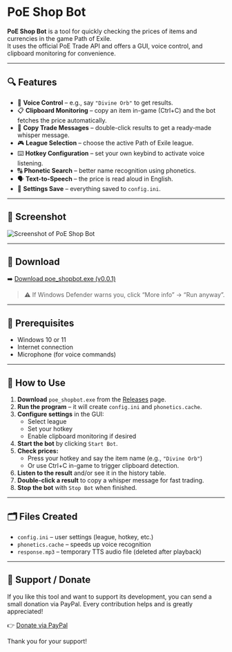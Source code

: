 # PoE Shop Bot

**PoE Shop Bot** is a tool for quickly checking the prices of items and currencies in the game Path of Exile.  
It uses the official PoE Trade API and offers a GUI, voice control, and clipboard monitoring for convenience.

---

## 🔍 Features

- 🎤 **Voice Control** – e.g., say `"Divine Orb"` to get results.
- 📋 **Clipboard Monitoring** – copy an item in-game (Ctrl+C) and the bot fetches the price automatically.
- 💬 **Copy Trade Messages** – double-click results to get a ready-made whisper message.
- 🎮 **League Selection** – choose the active Path of Exile league.
- ⌨️ **Hotkey Configuration** – set your own keybind to activate voice listening.
- 🔠 **Phonetic Search** – better name recognition using phonetics.
- 🗣️ **Text-to-Speech** – the price is read aloud in English.
- 💾 **Settings Save** – everything saved to `config.ini`.

---

## 📸 Screenshot

![Screenshot of PoE Shop Bot](https://github.com/merlin293/PoE-ShopBot/releases/download/v0.0.1/screenshot1.png)

---

## 💾 Download

➡️ [Download poe_shopbot.exe (v0.0.1)](https://github.com/merlin293/PoE-ShopBot/releases/download/v0.0.1/poe_shopbot.exe)

> ⚠️ If Windows Defender warns you, click “More info” → “Run anyway”.

---

## 🧰 Prerequisites

- Windows 10 or 11
- Internet connection
- Microphone (for voice commands)

---

## 🚀 How to Use

1. **Download** `poe_shopbot.exe` from the [Releases](https://github.com/merlin293/PoE-ShopBot/releases) page.
2. **Run the program** – it will create `config.ini` and `phonetics.cache`.
3. **Configure settings** in the GUI:
   - Select league
   - Set your hotkey
   - Enable clipboard monitoring if desired
4. **Start the bot** by clicking `Start Bot`.
5. **Check prices:**
   - Press your hotkey and say the item name (e.g., `"Divine Orb"`)
   - Or use Ctrl+C in-game to trigger clipboard detection.
6. **Listen to the result** and/or see it in the history table.
7. **Double-click a result** to copy a whisper message for fast trading.
8. **Stop the bot** with `Stop Bot` when finished.

---

## 🗂️ Files Created

- `config.ini` – user settings (league, hotkey, etc.)
- `phonetics.cache` – speeds up voice recognition
- `response.mp3` – temporary TTS audio file (deleted after playback)

---

## 💖 Support / Donate

If you like this tool and want to support its development, you can send a small donation via PayPal. Every contribution helps and is greatly appreciated!

👉 [Donate via PayPal](https://www.paypal.com/paypalme/merlinczz)

Thank you for your support!
